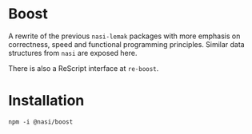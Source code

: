 # Boost

A rewrite of the previous `nasi-lemak` packages with more emphasis on correctness, speed and functional programming principles. Similar data structures from `nasi` are exposed here.

There is also a ReScript interface at `re-boost`.

# Installation

`npm -i @nasi/boost`
